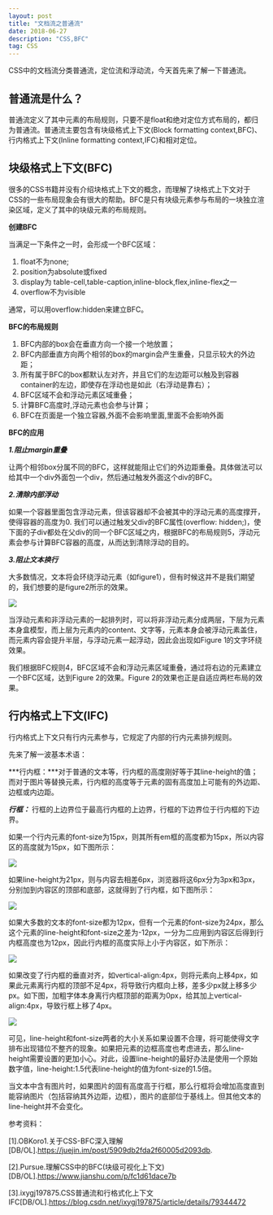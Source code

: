 ```yaml
---
layout: post
title: "文档流之普通流"
date: 2018-06-27 
description: "CSS,BFC"
tag: CSS
---   
```


CSS中的文档流分类普通流，定位流和浮动流，今天首先来了解一下普通流。

## 普通流是什么？

普通流定义了其中元素的布局规则，只要不是float和绝对定位方式布局的，都归为普通流。普通流主要包含有块级格式上下文(Block formatting context,BFC)、行内格式上下文(Inline formatting context,IFC)和相对定位。

## 块级格式上下文(BFC)

很多的CSS书籍并没有介绍块格式上下文的概念，而理解了块格式上下文对于CSS的一些布局现象会有很大的帮助。BFC是只有块级元素参与布局的一块独立渲染区域，定义了其中的块级元素的布局规则。

**创建BFC**

当满足一下条件之一时，会形成一个BFC区域：

1. float不为none;
2. position为absolute或fixed
3. display为 table-cell,table-caption,inline-block,flex,inline-flex之一
4. overflow不为visible

通常，可以用overflow:hidden来建立BFC。

**BFC的布局规则**

1. BFC内部的box会在垂直方向一个接一个地放置；
2. BFC内部垂直方向两个相邻的box的margin会产生重叠，只显示较大的外边距；
3. 所有属于BFC的box都默认左对齐，并且它们的左边距可以触及到容器container的左边，即使存在浮动也是如此（右浮动是靠右）；
4. BFC区域不会和浮动元素区域重叠；
5. 计算BFC高度时,浮动元素也会参与计算；
6. BFC在页面是一个独立容器,外面不会影响里面,里面不会影响外面

**BFC的应用**

***1.阻止margin重叠***

让两个相邻box分属不同的BFC，这样就能阻止它们的外边距重叠。具体做法可以给其中一个div外面包一个div，然后通过触发外面这个div的BFC。

***2.清除内部浮动***

如果一个容器里面包含浮动元素，但该容器却不会被其中的浮动元素的高度撑开，使得容器的高度为0.
我们可以通过触发父div的BFC属性(overflow: hidden;)，使下面的子div都处在父div的同一个BFC区域之内，根据BFC的布局规则5，浮动元素会参与计算BFC容器的高度，从而达到清除浮动的目的。

***3.阻止文本换行***

大多数情况，文本将会环绕浮动元素（如figure1），但有时候这并不是我们期望的，我们想要的是figure2所示的效果。

![](https://i.imgur.com/q6J3E48.png)

当浮动元素和非浮动元素的一起排列时，可以将非浮动元素分成两层，下层为元素本身盒模型，而上层为元素内的content、文字等，元素本身会被浮动元素盖住，而元素内容会提升半层，与浮动元素一起浮动，因此会出现如Figure 1的文字环绕效果。

我们根据BFC规则4，BFC区域不会和浮动元素区域重叠，通过将右边的元素建立一个BFC区域，达到Figure 2的效果。Figure 2的效果也正是自适应两栏布局的效果。

## 行内格式上下文(IFC)

行内格式上下文只有行内元素参与，它规定了内部的行内元素排列规则。

先来了解一波基本术语：

***行内框：***对于普通的文本等，行内框的高度刚好等于其line-height的值；而对于图片等替换元素，行内框的高度等于元素的固有高度加上可能有的外边距、边框或内边距。

***行框：*** 行框的上边界位于最高行内框的上边界，行框的下边界位于行内框的下边界。

如果一个行内元素的font-size为15px，则其所有em框的高度都为15px，所以内容区的高度就为15px，如下图所示：

![](https://i.imgur.com/SoYvgBw.png)

如果line-height为21px，则与内容去相差6px，浏览器将这6px分为3px和3px，分别加到内容区的顶部和底部，这就得到了行内框，如下图所示：

![](https://i.imgur.com/IvItxQS.png)

如果大多数的文本的font-size都为12px，但有一个元素的font-size为24px，那么这个元素的line-height和font-size之差为-12px，一分为二应用到内容区后得到行内框高度也为12px，因此行内框的高度实际上小于内容区，如下所示：

![](https://i.imgur.com/PLBCmNO.png)

如果改变了行内框的垂直对齐，如vertical-align:4px，则将元素向上移4px，如果此元素离行内框的顶部不足4px，将导致行内框向上移，差多少px就上移多少px。如下图，加粗字体本身离行内框顶部的距离为0px，给其加上vertical-align:4px，导致行框上移了4px。

![](https://i.imgur.com/jEOCwr1.png)

可见，line-height和font-size两者的大小关系如果设置不合理，将可能使得文字排布出现错位不整齐的现象。如果把元素的边框高度也考虑进去，那么line-height需要设置的更加小心。对此，设置line-height的最好办法是使用一个原始数字值，line-height:1.5代表line-height的值为font-size的1.5倍。

当文本中含有图片时，如果图片的固有高度高于行框，那么行框将会增加高度直到能容纳图片（包括容纳其外边距，边框），图片的底部位于基线上。但其他文本的line-height并不会变化。

参考资料：

[1].OBKoro1.关于CSS-BFC深入理解[DB/OL].https://juejin.im/post/5909db2fda2f60005d2093db.

[2].Pursue.理解CSS中的BFC(块级可视化上下文)[DB/OL].https://www.jianshu.com/p/fc1d61dace7b

[3].ixygj197875.CSS普通流和行格式化上下文IFC[DB/OL].https://blog.csdn.net/ixygj197875/article/details/79344472